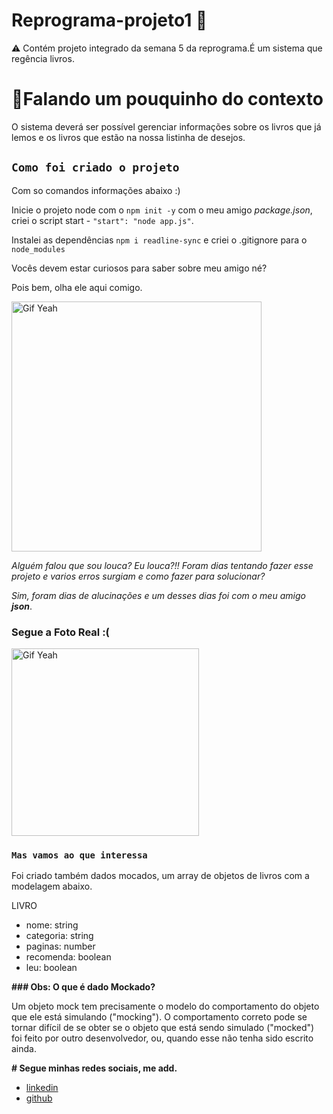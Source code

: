 # Reprograma-projeto1 🚀 

⚠️ Contém projeto integrado da semana 5 da reprograma.É um sistema que regência livros.


# 🧠Falando um pouquinho do contexto

O sistema deverá ser possível gerenciar informações sobre os livros que já lemos e os livros que estão na nossa listinha de desejos.

## `Como foi criado o projeto` 

Com so comandos informações abaixo :) 

Inicie o projeto node com o `npm init -y`
com o meu amigo *package.json*, criei o script start - `"start": "node app.js"`.

Instalei as dependências `npm i readline-sync`
e criei o .gitignore para o  `node_modules`

Vocês devem estar curiosos para saber sobre meu amigo né?

Pois bem, olha ele aqui comigo.

  <img src="https://user-images.githubusercontent.com/100974682/166061597-d4b43e91-6735-4e84-8225-d740bc786e3f.JPG" alt="Gif Yeah" width="400">


*Alguém falou que sou louca?*
*Eu louca?!! Foram dias tentando fazer esse projeto e varios erros surgiam e como fazer para solucionar?*

*Sim, foram dias de alucinações e um desses dias foi com o meu amigo **json***.

### Segue a Foto Real :(

<img src="https://user-images.githubusercontent.com/100974682/166063351-de020bca-e9a4-49e5-810b-2d0721947f03.jpg" alt="Gif Yeah" width="300">



### `Mas vamos ao que interessa`

Foi criado também dados mocados, um array de objetos de livros com a modelagem abaixo.

LIVRO
- nome: string
- categoria: string
- paginas: number
- recomenda: boolean
- leu: boolean

**### Obs: O que é dado Mockado?**

Um objeto mock tem precisamente o modelo do comportamento do objeto que ele está simulando ("mocking"). O comportamento correto pode se tornar difícil de se obter se o objeto que está sendo simulado ("mocked") foi feito por outro desenvolvedor, ou, quando esse não tenha sido escrito ainda.



**# Segue minhas redes sociais, me add.**

- [linkedin](https://www.linkedin.com/in/b%C3%A1rbara-gon%C3%A7alves-211b5691/)
- [github](https://github.com/idbabis) 

